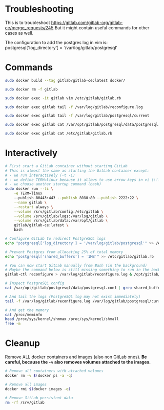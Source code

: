 # Troubleshooting

This is to troubleshoot https://gitlab.com/gitlab-org/gitlab-ce/merge_requests/245
But it might contain useful commands for other cases as well.

The configuration to add the postgres log in vim is:
postgresql['log_directory'] = '/var/log/gitlab/postgresql'

# Commands

```bash
sudo docker build --tag gitlab/gitlab-ce:latest docker/

sudo docker rm -f gitlab

sudo docker exec -it gitlab vim /etc/gitlab/gitlab.rb

sudo docker exec gitlab tail -f /var/log/gitlab/reconfigure.log

sudo docker exec gitlab tail -f /var/log/gitlab/postgresql/current

sudo docker exec gitlab cat /var/opt/gitlab/postgresql/data/postgresql.conf | grep shared_buffers

sudo docker exec gitlab cat /etc/gitlab/gitlab.rb
```

# Interactively

```bash
# First start a GitLab container without starting GitLab
# This is almost the same as starting the GitLab container except:
# - we run interactively (-t -i)
# - we define TERM=linux because it allows to use arrow keys in vi (!!!)
# - we choose another startup command (bash)
sudo docker run --ti \
    -e TERM=linux
	--publish 80443:443 --publish 8080:80 --publish 2222:22 \
	--name gitlab \
	--restart always \
	--volume /srv/gitlab/config:/etc/gitlab \
	--volume /srv/gitlab/logs:/var/log/gitlab \
	--volume /srv/gitlab/data:/var/opt/gitlab \
	gitlab/gitlab-ce:latest \
	bash

# Configure GitLab to redirect PostgreSQL logs
echo "postgresql['log_directory'] = '/var/log/gitlab/postgresql'" >> /etc/gitlab/gitlab.rb

# Prevent Postgres from allocating 25% of total memory
echo "postgresql['shared_buffers'] = '1MB'" >> /etc/gitlab/gitlab.rb

# You can now start GitLab manually from Bash (in the background)
# Maybe the command below is still missing something to run in the background
gitlab-ctl reconfigure > /var/log/gitlab/reconfigure.log & /opt/gitlab/embedded/bin/runsvdir-start &

# Inspect PostgreSQL config
cat /var/opt/gitlab/postgresql/data/postgresql.conf | grep shared_buffers

# And tail the logs (PostgreSQL log may not exist immediately)
tail -f /var/log/gitlab/reconfigure.log /var/log/gitlab/postgresql/current

# And get the memory
cat /proc/meminfo
head /proc/sys/kernel/shmmax /proc/sys/kernel/shmall
free -m

```

# Cleanup

Remove ALL docker containers and images (also non GitLab ones).
**Be careful, because the `-v` also removes volumes attached to the images.**

```bash
# Remove all containers with attached volumes
docker rm -v $(docker ps -a -q)

# Remove all images
docker rmi $(docker images -q)

# Remove GitLab persistent data
rm -rf /srv/gitlab
```

